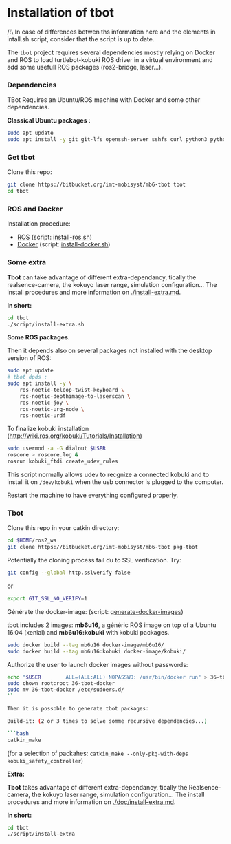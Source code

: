 # Installation of tbot


/!\ In case of differences betwen ths information here and the elements in intall.sh script, consider that the script is up to date.


The `tbot` project requires several dependencies mostly relying on Docker and ROS
to load turtlebot-kobuki ROS driver in a virtual environment and add some usefull ROS packages (ros2-bridge, laser...). 

### Dependencies

TBot Requires an Ubuntu/ROS machine with Docker and some other dependencies.

**Classical Ubuntu packages :**

```sh
sudo apt update
sudo apt install -y git git-lfs openssh-server sshfs curl python3 python3-pip
```


### Get tbot

Clone this repo:

```sh
git clone https://bitbucket.org/imt-mobisyst/mb6-tbot tbot
cd tbot
```


### ROS and Docker

Installation procedure:

- [ROS](https://wiki.ros.org/noetic/Installation/Ubuntu) (script: [install-ros.sh](../script/install-ros.sh))
- [Docker](https://docs.docker.com/engine/install/ubuntu) (script: [install-docker.sh](../script/install-docker.sh))


### Some extra

**Tbot** can take advantage of different extra-dependancy, tically the realsence-camera, the kokuyo laser range, simulation configuration...
The install procedures and more information on [./install-extra.md](install-extra.md).

**In short:**

```sh
cd tbot
./script/install-extra.sh
```



























**Some ROS packages.**

Then it depends also on several packages not installed with the desktop version of ROS:

```bash
sudo apt update
# tbot dpds :
sudo apt install -y \
    ros-noetic-teleop-twist-keyboard \
    ros-noetic-depthimage-to-laserscan \
    ros-noetic-joy \
    ros-noetic-urg-node \
    ros-noetic-urdf
```

To finalize kobuki installation (http://wiki.ros.org/kobuki/Tutorials/Installation)

```bash
sudo usermod -a -G dialout $USER
roscore > roscore.log &
rosrun kobuki_ftdi create_udev_rules
```

This script normally allows udev to recgnize a connected kobuki and to install it on `/dev/kobuki` when the usb connector is plugged to the computer.

Restart the machine to have everything configured properly.


### Tbot

Clone this repo in your catkin directory:

```bash
cd $HOME/ros2_ws
git clone https://bitbucket.org/imt-mobisyst/mb6-tbot pkg-tbot
```

Potentially the cloning process fail du to SSL verification. Try: 

```sh
git config --global http.sslverify false
```
or
```sh
export GIT_SSL_NO_VERIFY=1
```

Générate the docker-image: (script: [generate-docker-images](script/generate-docker-images.sh))

tbot includes 2 images: **mb6u16**, a généric ROS image on top of a Ubuntu 16.04 (xenial) and **mb6u16:kobuki** with kobuki packages.

```sh
sudo docker build --tag mb6u16 docker-image/mb6u16/
sudo docker build --tag mb6u16:kobuki docker-image/kobuki/
```

Authorize the user to launch docker images without passwords:

```sh
echo "$USER        ALL=(ALL:ALL) NOPASSWD: /usr/bin/docker run" > 36-tbot-docker
sudo chown root:root 36-tbot-docker
sudo mv 36-tbot-docker /etc/sudoers.d/
``

Then it is possoble to generate tbot packages:

Build-it: (2 or 3 times to solve somme recursive dependencies...)

```bash
catkin_make
```

(for a selection of packahes: `catkin_make --only-pkg-with-deps kobuki_safety_controller`)

**Extra:** 

**Tbot** takes advantage of different extra-dependancy, tically the Realsence-camera, the kokuyo laser range, simulation configuration...
The install procedures and more information on [./doc/install-extra.md](install-extra.md).

**In short:**

```sh
cd tbot
./script/install-extra
```
